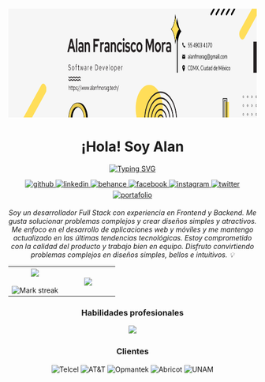 <p align="center">
  <img src="https://raw.githubusercontent.com/alanmgg/Assets/main/Readme/%40alanmg._.yellow.png" height="220"/>
</p>

<h1 align="center">¡Hola! Soy Alan</h1>

<p align="center">
  <a href="https://git.io/typing-svg"><img src="https://readme-typing-svg.demolab.com?font=Fira+Code&duration=4000&pause=1000&color=000000&center=true&width=435&lines=Computer+Engineer;Software+Developer;Full+Stack+Developer" alt="Typing SVG" /></a>
</p>

<p align="center">
  <a href="https://github.com/alanmgg" target="_blank">
    <img src=https://img.shields.io/badge/github-%2300acee.svg?color=000000&style=for-the-badge&logo=github&logoColor=white alt=github style="margin-bottom: 5px;" />
  </a>
  <a href="https://www.linkedin.com/in/alanmgg/" target="_blank">
    <img src=https://img.shields.io/badge/linkedin-%2300acee.svg?color=405DE6&style=for-the-badge&logo=linkedin&logoColor=white alt=linkedin style="margin-bottom: 5px;" />
  </a>
  <a href="https://www.behance.net/alanmgg" target="_blank">
    <img src=https://img.shields.io/badge/behance-%2300acee.svg?color=0055FD&style=for-the-badge&logo=behance&logoColor=white alt=behance style="margin-bottom: 5px;" />
  </a>
  <a href="https://www.facebook.com/Alan.Bananas.0" target="_blank">
    <img src=https://img.shields.io/badge/facebook-%2300acee.svg?color=00549D&style=for-the-badge&logo=facebook&logoColor=white alt=facebook style="margin-bottom: 5px;" />
  </a>
  <a href="https://www.instagram.com/alanmg._/" target="_blank">
    <img src=https://img.shields.io/badge/instagram-%ff5851db.svg?color=C13584&style=for-the-badge&logo=instagram&logoColor=white alt=instagram style="margin-bottom: 5px;" />
  </a>
  <a href="https://twitter.com/alanmgggg" target="_blank">
    <img src=https://img.shields.io/badge/twitter-%2300acee.svg?color=1DA1F2&style=for-the-badge&logo=twitter&logoColor=white alt=twitter style="margin-bottom: 5px;" />
  </a>
  <a href="http://www.alanfmorag.tech/" target="_blank">
    <img src=https://img.shields.io/badge/portafolio-%2300acee.svg?color=00AC62&style=for-the-badge&logo=Microsoft-edge&logoColor=white alt=portafolio style="margin-bottom: 5px;" />
  </a>
</p>

<p align="center">
  <em>
Soy un desarrollador Full Stack con experiencia en Frontend y Backend. Me gusta solucionar problemas complejos y crear diseños simples y atractivos. Me enfoco en el desarrollo de aplicaciones web y móviles y me mantengo actualizado en las últimas tendencias tecnológicas. Estoy comprometido con la calidad del producto y trabajo bien en equipo. Disfruto convirtiendo problemas complejos en diseños simples, bellos e intuitivos. 💡
  </em>
</p>

<p align="center">
  <table align="center">
    <tr border="none">
      <td width="50%" align="center">
        <img align="center" src="https://github-readme-stats.vercel.app/api?username=alanmgg&theme=default&show_icons=true&count_private=true&locale=es" />
        <br></br>
        <img align="center" alt="Mark streak" src="https://github-readme-streak-stats.herokuapp.com/?user=alanmgg&theme=default&hide_border=false&locale=es" /> 
      </td>

   <td width="50%" align="center">
        <img align="center" src="https://github-readme-stats.anuraghazra1.vercel.app/api/top-langs/?username=alanmgg&theme=default&hide_border=false&no-bg=true&no-frame=true&langs_count=10&locale=es" />
      </td>
    </tr>
  </table>
</p>        

<h3 align="center">Habilidades profesionales</h3>
<p align="center">
  <a href="https://skillicons.dev">
    <img src="https://skillicons.dev/icons?i=git,aws,gcp,bootstrap,css,discord,express,figma,firebase,github,html,java,js,kotlin,linux,md,materialui,mongodb,mysql,nextjs,nodejs,fastapi,postman,py,react,ts,vscode,sass,angular,ansible,bash,django,flask,grafana,heroku,php,postgres,rabbitmq,swift,vercel,vite,docker,tauri&perline=14" />
  </a>
</p>

<h3 align="center">Clientes</h3>
<p align="center" classname="justify-content: center;">
  <img align="center" title="Telcel" alt="Telcel" width="80px" src="https://upload.wikimedia.org/wikipedia/commons/8/8e/Telcel_logo.svg" />  
  <img align="center" title="AT&T" alt="AT&T" width="70px" src="https://upload.wikimedia.org/wikipedia/commons/3/31/AT%26T_logo_2016.svg" />  
  <img align="center" title="Opmantek" alt="Opmantek" width="90px" src="https://www.nspectrum.com/archive/image/article2/opmantek_600x200.png" />  
  <img align="center" title="Abricot" alt="Abricot" width="80px" src="http://abricot.com.mx/images/logo-abricot.png" />  
  <img align="center" title="UNAM" alt="UNAM" width="45px" src="https://i0.wp.com/www.atmosfera.unam.mx/wp-content/uploads/2019/06/unam-escudo-azul.png?fit=1484%2C1662&ssl=1" />  
</p>
